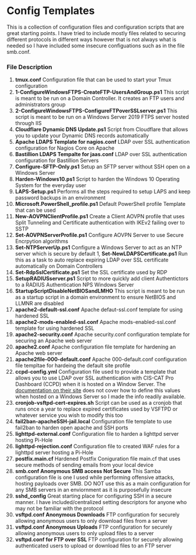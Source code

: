 # Config Templates
This is a collection of configuration files and configuration scripts that are great starting points. I have tried to include mostly files related to securing different protocols in different ways however that is not always what is needed so I have included some insecure configuations such as in the file smb.conf.

### File Description
1. __tmux.conf__ Configuration file that can be used to start your Tmux configuration
1. __1-ConfigureWindowsFTPS-CreateFTP-UsersAndGroup.ps1__ This script is meant to be run on a Domain Controller. It creates an FTP users and administrators group
1. __2-ConfigureWindowsFTPS-ConfigureFTPoverSSLserver.ps1__ This script is meant to be run on a Windows Server 2019 FTPS server hosted through IIS
1. __Cloudflare Dynamic DNS Update.ps1__ Script from Cloudflare that allows you to update your Dynamic DNS records automatically
1. __Apache LDAPS Template for nagios.conf__ LDAP over SSL authentication configuration for Nagios Core on Apache
1. __Bastillion LDAPS Tempalte for jaas.conf__ LDAP over SSL authentication configuration for Bastillion Servers
1. __Configure-SFTP-Only.ps1__ Setup an SFTP server without SSH open on a Windows Server
1. __Harden-Windows10.ps1__ Script to harden the Windows 10 Operating System for the everyday user
1. __LAPS-Setup.ps1__ Performs all the steps required to setup LAPS and keep password backups in an environment
1. __Microsoft.PowerShell_profile.ps1__ Default PowerShell profile Template that can be used
1. __New-AOVPNClientProfile.ps1__ Create a Client AOVPN profile that uses Split Tunneling and Certificate authentication with IKEv2 failing over to SSTP
1. __Set-AOVPNServerProfile.ps1__ Configure AOVPN Server to use Secure Encrpytion algorithms
1. __Set-NTPServerUp.ps1__ Configure a Windows Server to act as an NTP server which is secure by default
1, __Set-NewLDAPSCertificate.ps1__ Run this as a task to auto replace expiring LDAP over SSL certificate automatically on Domain Controllers
1. __Set-RdpSslCertificate.ps1__ Set the SSL certificate used by RDP
1. __SetupRADIUSserver.ps1__ Script to more quickly add client Authentictors to a RADIUS Authentication NPS Windows Server
1. __StartupScriptDisableNetBIOSandLMHO__ This script is meant to be run as a startup script in a domain environment to ensure NetBIOS and LLMNR are disabled
1. __apache2-default-ssl.conf__ Apache defaut-ssl.conf template for using hardened SSL
1. __apache2-mods-enabled-ssl.conf__ Apache mods-enabled-ssl.conf template for using hardened SSL
1. __apache2-security.conf__ Apache security.conf configuration template for securing an Apache web server
1. __apache2.conf__ Apache configuration file template for hardening an Apache web server
1. __apache2file-000-default.conf__ Apache 000-default.conf configuration file templtae for hardeing the default site profile
1. __ccpd-config.yml__ Configuration file used to provide a template that allows you to use LDAP over SSL authentication with CIS-CAT Pro Dashboard (CCPD) when it is hosted on a Window Server. The [documentation on their site](https://cis-cat-pro-dashboard.readthedocs.io/en/stable/source/Dashboard%20Deployment%20Guide%20for%20Windows/) does not cover how to define this values when hosted on a Windows Server so I made the info readily available.
1. __cronjob-vsftpd-cert-expires.sh__ Script can be used as a cronjob that runs once a year to replace expired certificates used by VSFTPD or whatever service you wish to modify this too
1. __fail2ban-apacheSSH-jail.local__ Configuration file template to use fail2ban to harden open apache and SSH ports
1. __lighttpd-external.conf__ Configuration file to harden a lighttpd server hosting Pi-Hole
1. __lighttpd-rejection.conf__ Configuration file to created WAF rules for a lighttpd server hosting a Pi-Hole
1. __postfix.main.cf__ Hardened Postfix Coniguration file main.cf that uses secure methods of sending emails from your local device 
1. __smb.conf Anonymous SMB access Not Secure__ This Samba configuration file is one I used while performing offensive attacks, hosting payloads over SMB. DO NOT use this as a main configuration for any SMB servers in an enviornment as it is purposefully insecure
1. __sshd_config__ Great starting place for configuring SSH in a secure manner. I have included/centralized setting descriptors for anyone who may not be familiar with the protocol
1. __vsftpd.conf Anonymous Downloads__ FTP configuration for securely allowing anonymous users to only download files from a server
1. __vsftpd.conf Anonymous Uploads__ FTP configuration for securely allowing anonymous users to only upload files to a server
1. __vsftpd.conf for FTP over SSL__ FTP configuration for securely allowing authenticated users to upload or download files to an FTP server

